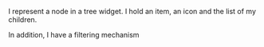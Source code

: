 I represent a node in a tree widget.I hold an item, an icon and the list of my children.In addition, I have a filtering mechanism